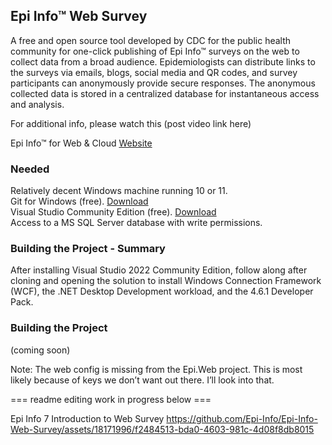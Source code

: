 <H2>Epi Info™ Web Survey</H2>

A free and open source tool developed by CDC for the public health community for one-click publishing of Epi Info™ surveys on the web to collect data from a broad audience. Epidemiologists can distribute links to the surveys via emails, blogs, social media and QR codes, and survey participants can anonymously provide secure responses. The anonymous collected data is stored in a centralized database for instantaneous access and analysis.

For additional info, please watch this (post video link here)

Epi Info™ for Web & Cloud [Website](https://www.cdc.gov/epiinfo/cloud.html)

<H3>Needed</H3> 

Relatively decent Windows machine running 10 or 11.  
Git for Windows (free). [Download](https://git-scm.com/download/win)  
Visual Studio Community Edition (free). [Download](https://visualstudio.microsoft.com/vs/community/)   
Access to a MS SQL Server database with write permissions.  

<H3>Building the Project - Summary</H3>

After installing Visual Studio 2022 Community Edition, follow along after cloning and opening the solution to install Windows Connection Framework (WCF), the .NET Desktop Development workload, and the 4.6.1 Developer Pack.

<H3>Building the Project</H3>

(coming soon) 

Note: The web config is missing from the Epi.Web project. This is most likely because of keys we don’t want out there. I’ll look into that.

=== readme editing work in progress below ===

Epi Info 7 Introduction to Web Survey
https://github.com/Epi-Info/Epi-Info-Web-Survey/assets/18171996/f2484513-bda0-4603-981c-4d08f8db8015

